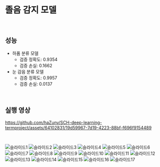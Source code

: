 # 졸음 감지 모델

<br>

## 성능
- 하품 분류 모델
  - 검증 정확도: 0.9354
  - 검증 손실: 0.1662
- 눈 감음 분류 모델
  - 검증 정확도: 0.9957
  - 검증 손실: 0.0137
 
<br>
 
## 실행 영상
https://github.com/haZuny/SCH-deep-learning-termproject/assets/64102831/19d59967-7d19-4223-88bf-f696f9154489
 
<br>

![슬라이드1](https://github.com/haZuny/SCH-deep-learning-termproject/assets/64102831/57f58291-bb1a-4a6f-977b-920ce9d9822f)
![슬라이드2](https://github.com/haZuny/SCH-deep-learning-termproject/assets/64102831/d12293fb-0811-451a-b429-0b201737f433)
![슬라이드3](https://github.com/haZuny/SCH-deep-learning-termproject/assets/64102831/f401e5f1-cee7-4880-ae01-0f00c6a378c1)
![슬라이드4](https://github.com/haZuny/SCH-deep-learning-termproject/assets/64102831/e1c3fbe9-dd39-44b4-a055-977f8305beb2)
![슬라이드5](https://github.com/haZuny/SCH-deep-learning-termproject/assets/64102831/7acde86b-093e-44a9-8d26-d51b0f78729d)
![슬라이드6](https://github.com/haZuny/SCH-deep-learning-termproject/assets/64102831/d4b28a33-3474-4b2a-b6ba-f4e9afe0f978)
![슬라이드7](https://github.com/haZuny/SCH-deep-learning-termproject/assets/64102831/6b754f2e-0204-45ed-bd37-15110662108b)
![슬라이드8](https://github.com/haZuny/SCH-deep-learning-termproject/assets/64102831/f70917fd-84fa-41ba-a66d-dc614f9e4639)
![슬라이드9](https://github.com/haZuny/SCH-deep-learning-termproject/assets/64102831/468e1241-9917-4122-86ed-52f3954c5079)
![슬라이드10](https://github.com/haZuny/SCH-deep-learning-termproject/assets/64102831/220d2045-b5a2-4a97-8823-9d38fedbb026)
![슬라이드11](https://github.com/haZuny/SCH-deep-learning-termproject/assets/64102831/3b9f1c96-f090-42ba-bfc3-7efd5680a78d)
![슬라이드12](https://github.com/haZuny/SCH-deep-learning-termproject/assets/64102831/825d7a38-4c78-4539-976f-839246363fe2)
![슬라이드13](https://github.com/haZuny/SCH-deep-learning-termproject/assets/64102831/75202674-41e9-4de2-b638-c79b73a05bd3)
![슬라이드14](https://github.com/haZuny/SCH-deep-learning-termproject/assets/64102831/3b2cc345-68bd-4582-8356-c86927272f47)
![슬라이드15](https://github.com/haZuny/SCH-deep-learning-termproject/assets/64102831/29eff72c-c000-4525-bfad-1cece2cc1a40)
![슬라이드16](https://github.com/haZuny/SCH-deep-learning-termproject/assets/64102831/566bb0e6-58f6-4cdb-a8e0-9b2ad139acc7)
![슬라이드17](https://github.com/haZuny/SCH-deep-learning-termproject/assets/64102831/c0fb919c-f47f-4046-8f03-be7297c53922)
